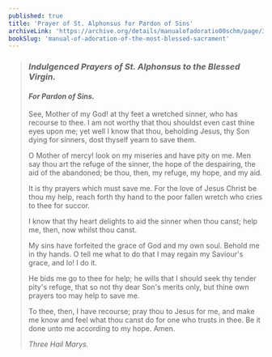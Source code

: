 ```yaml
---
published: true
title: 'Prayer of St. Alphonsus for Pardon of Sins'
archiveLink: 'https://archive.org/details/manualofadoratio00schm/page/373?view=theater'
bookSlug: 'manual-of-adoration-of-the-most-blessed-sacrament'
---
```


> ### *Indulgenced Prayers of St. Alphonsus to the Blessed Virgin.*
>
> #### *For Pardon of Sins.*
>
> See, Mother of my God! at thy feet a wretched sinner, who has recourse to thee. I am not worthy that thou shouldst even cast thine eyes upon me; yet well I know that thou, beholding Jesus, thy Son dying for sinners, dost thyself yearn to save them.
>
> O Mother of mercy! look on my miseries and have pity on me. Men say thou art the refuge of the sinner, the hope of the despairing, the aid of the abandoned; be thou, then, my refuge, my hope, and my aid.
>
> It is thy prayers which must save me. For the love of Jesus Christ be thou my help, reach forth thy hand to the poor fallen wretch who cries to thee for succor.
>
> I know that thy heart delights to aid the sinner when thou canst; help me, then, now whilst thou canst.
>
> My sins have forfeited the grace of God and my own soul. Behold me in thy hands. O tell me what to do that I may regain my Saviour's grace, and lo! I do it.
>
> He bids me go to thee for help; he wills that I should seek thy tender pity's refuge, that so not thy dear Son's merits only, but thine own prayers too may help to save me.
>
> To thee, then, I have recourse; pray thou to Jesus for me, and make me know and feel what thou canst do for one who trusts in thee. Be it done unto me according to my hope. Amen.
>
> *Three Hail Marys.*
